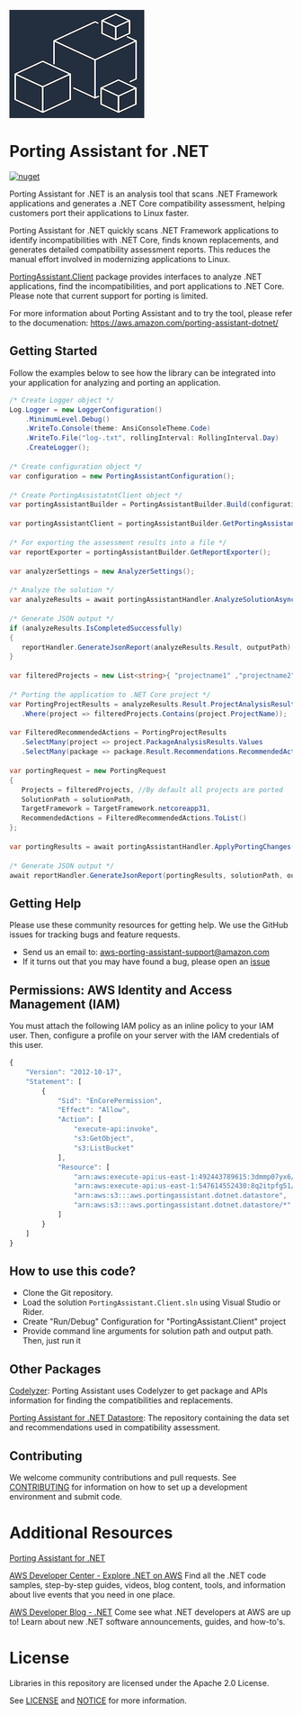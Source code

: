 ![Porting Assistant for .NET](./logo.png "Porting Assistant for .NET")

# Porting Assistant for .NET
[![nuget](https://img.shields.io/nuget/v/PortingAssistant.Client.svg)](https://www.nuget.org/packages/PortingAssistant.Client/)
 
Porting Assistant for .NET is an analysis tool that scans .NET Framework applications and generates a .NET Core compatibility assessment, helping customers port their applications to Linux faster.
 
Porting Assistant for .NET quickly scans .NET Framework applications to identify incompatibilities with .NET Core, finds known replacements, and generates detailed compatibility assessment reports. This reduces the manual effort involved in modernizing applications to Linux.
 
[PortingAssistant.Client](https://www.nuget.org/packages/PortingAssistant.Client/) package provides interfaces to analyze .NET applications, find the incompatibilities, and port applications to .NET Core. Please note that current support for porting is limited.
 
For more information about Porting Assistant and to try the tool, please refer to the documenation: https://aws.amazon.com/porting-assistant-dotnet/

## Getting Started

Follow the examples below to see how the library can be integrated into your application for analyzing and porting an application.

```csharp
/* Create Logger object */
Log.Logger = new LoggerConfiguration()
    .MinimumLevel.Debug()
    .WriteTo.Console(theme: AnsiConsoleTheme.Code)
    .WriteTo.File("log-.txt", rollingInterval: RollingInterval.Day)
    .CreateLogger();

/* Create configuration object */
var configuration = new PortingAssistantConfiguration();

/* Create PortingAssistatntClient object */
var portingAssistantBuilder = PortingAssistantBuilder.Build(configuration, logger);

var portingAssistantClient = portingAssistantBuilder.GetPortingAssistant();

/* For exporting the assessment results into a file */
var reportExporter = portingAssistantBuilder.GetReportExporter();

var analyzerSettings = new AnalyzerSettings();

/* Analyze the solution */
var analyzeResults = await portingAssistantHandler.AnalyzeSolutionAsync(solutionPath, analyzerSettings);

/* Generate JSON output */
if (analyzeResults.IsCompletedSuccessfully)
{
   reportHandler.GenerateJsonReport(analyzeResults.Result, outputPath);
}

var filteredProjects = new List<string>{ "projectname1" ,"projectname2"} 

/* Porting the application to .NET Core project */
var PortingProjectResults = analyzeResults.Result.ProjectAnalysisResults
   .Where(project => filteredProjects.Contains(project.ProjectName));

var FilteredRecommendedActions = PortingProjectResults
   .SelectMany(project => project.PackageAnalysisResults.Values
   .SelectMany(package => package.Result.Recommendations.RecommendedActions));

var portingRequest = new PortingRequest
{
   Projects = filteredProjects, //By default all projects are ported
   SolutionPath = solutionPath,
   TargetFramework = TargetFramework.netcoreapp31,
   RecommendedActions = FilteredRecommendedActions.ToList()
};

var portingResults = await portingAssistantHandler.ApplyPortingChanges(portingRequest);

/* Generate JSON output */
await reportHandler.GenerateJsonReport(portingResults, solutionPath, outputPath);
```

## Getting Help

Please use these community resources for getting help. We use the GitHub issues
for tracking bugs and feature requests.

* Send us an email to: aws-porting-assistant-support@amazon.com
* If it turns out that you may have found a bug,
  please open an [issue](https://github.com/aws/porting-assistant-dotnet-client/issues/new)
  
## Permissions: AWS Identity and Access Management (IAM)
 
You must attach the following IAM policy as an inline policy to your IAM user. Then, configure a profile on your server with the IAM credentials of this user.
 
 
```javascript
{
    "Version": "2012-10-17",
    "Statement": [
        {
            "Sid": "EnCorePermission",
            "Effect": "Allow",
            "Action": [
                "execute-api:invoke",
                "s3:GetObject",
                "s3:ListBucket"
            ],
            "Resource": [
                "arn:aws:execute-api:us-east-1:492443789615:3dmmp07yx6/*",
                "arn:aws:execute-api:us-east-1:547614552430:8q2itpfg51/*",
                "arn:aws:s3:::aws.portingassistant.dotnet.datastore",
                "arn:aws:s3:::aws.portingassistant.dotnet.datastore/*"
            ]
        }
    ]
}
```
## How to use this code?
* Clone the Git repository.
* Load the solution `PortingAssistant.Client.sln` using Visual Studio or Rider. 
* Create "Run/Debug" Configuration for "PortingAssistant.Client" project 
* Provide command line arguments for solution path and output path. Then, just run it

## Other Packages
[Codelyzer](https://github.com/aws/codelyzer-analysis): Porting Assistant uses Codelyzer to get package and APIs information for finding the compatibilities and replacements.

[Porting Assistant for .NET Datastore](https://github.com/aws/porting-assistant-dotnet-datastore): The repository containing the data set and recommendations used in compatibility assessment.


## Contributing

We welcome community contributions and pull requests. See
[CONTRIBUTING](./CONTRIBUTING.md) for information on how to set up a development
environment and submit code.

# Additional Resources
 
[Porting Assistant for .NET](https://docs.aws.amazon.com/portingassistant/index.html)
 
[AWS Developer Center - Explore .NET on AWS](https://aws.amazon.com/developer/language/net/)
Find all the .NET code samples, step-by-step guides, videos, blog content, tools, and information about live events that you need in one place.
 
[AWS Developer Blog - .NET](https://aws.amazon.com/blogs/developer/category/programing-language/dot-net/)
Come see what .NET developers at AWS are up to!  Learn about new .NET software announcements, guides, and how-to's.


# License

Libraries in this repository are licensed under the Apache 2.0 License.

See [LICENSE](./LICENSE) and [NOTICE](./NOTICE) for more information.  

